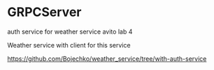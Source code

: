 # GRPCServer
auth service for weather service avito lab 4

Weather service with client for this service


https://github.com/Bojechko/weather_service/tree/with-auth-service
